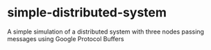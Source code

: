 # simple-distributed-system
A simple simulation of a distributed system with three nodes passing messages using Google Protocol Buffers
